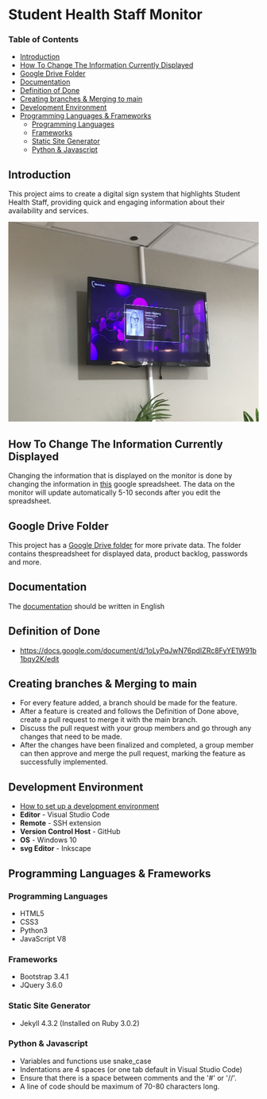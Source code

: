 # Student Health Staff Monitor

### Table of Contents
+ [Introduction](README.md#introduction)
+ [How To Change The Information Currently Displayed](README.md#how-to-change-the-information-currently-displayed)
+ [Google Drive Folder](README.md#introduction)
+ [Documentation](README.md#Documentation)
+ [Definition of Done](README.md#definition-of-done)
+ [Creating branches & Merging to main](README.md#creating-branches--merging-to-main)
+ [Development Environment](README.md#development-environment)
+ [Programming Languages & Frameworks](README.md#Programming-Languages-&-Frameworks)
  + [Programming Languages](README.md#programming-languages)
  + [Frameworks](README.md#frameworks)
  + [Static Site Generator](README.md#static-site-generator)
  + [Python & Javascript](README.md#python--javascript)

## Introduction

This project aims to create a digital sign system that highlights Student Health Staff, providing quick and engaging information about their availability and services.

![A picture of the project. It's a screen on a wall with the display ofstudent health staff.](project_picture.jpg)

## How To Change The Information Currently Displayed
Changing the information that is displayed on the monitor is done by changing the information in [this](https://docs.google.com/spreadsheets/d/1qY1KYAY-AjFh2DWsjiVwOVj2qqJ29kpSs_YaBHi-TEs) google spreadsheet. The data on the monitor will update automatically 5-10 seconds after you edit the spreadsheet.

## Google Drive Folder
This project has a [Google Drive folder](https://drive.google.com/drive/folders/1PE9KzvEw8aPh5E4z1SYBZf03GJ8k5gWZ) for more private data. The folder contains thespreadsheet for displayed data, product backlog, passwords and more.

## Documentation
The [documentation](documentation.md) should be written in English

## Definition of Done
+ https://docs.google.com/document/d/1oLyPqJwN76pdIZRc8FyYE1W91b1bqy2K/edit

## Creating branches & Merging to main
+ For every feature added, a branch should be made for the feature.
+ After a feature is created and follows the Definition of Done above, create a pull request to merge it with the main branch.
+ Discuss the pull request with your group members and go through any changes that need to be made.
+ After the changes have been finalized and completed, a group member can then approve and merge the pull request, marking the feature as successfully implemented. 

## Development Environment
+ [How to set up a development environment](documentation.md#set-up-development-environment)
+ **Editor** - Visual Studio Code
+ **Remote** - SSH extension
+ **Version Control Host** - GitHub
+ **OS** - Windows 10
+ **svg Editor** - Inkscape

## Programming Languages & Frameworks

### Programming Languages
+ HTML5
+ CSS3
+ Python3
+ JavaScript V8

### Frameworks
+ Bootstrap 3.4.1
+ JQuery 3.6.0

### Static Site Generator
+ Jekyll 4.3.2 (Installed on Ruby 3.0.2)


### Python & Javascript
+ Variables and functions use snake_case
+ Indentations are 4 spaces (or one tab default in Visual Studio Code)
+ Ensure that there is a space between comments and the '#' or '//'.
+ A line of code should be maximum of 70-80 characters long.